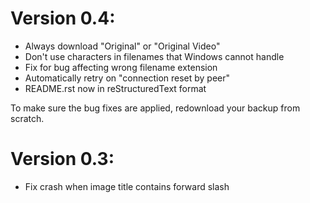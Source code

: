 # Version 0.4:

- Always download "Original" or "Original Video"
- Don't use characters in filenames that Windows cannot handle
- Fix for bug affecting wrong filename extension
- Automatically retry on "connection reset by peer"
- README.rst now in reStructuredText format

To make sure the bug fixes are applied, redownload your backup from scratch.

# Version 0.3:

- Fix crash when image title contains forward slash

